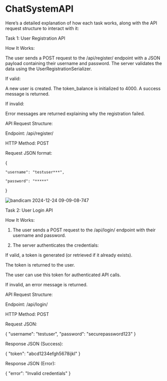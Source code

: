 # ChatSystemAPI

Here’s a detailed explanation of how each task works, along with the API request structure to interact with it:

Task 1: User Registration API

How It Works:

The user sends a POST request to the /api/register/ endpoint with a JSON payload containing their username and password.
The server validates the data using the UserRegistrationSerializer.

If valid:

A new user is created.
The token_balance is initialized to 4000.
A success message is returned.

If invalid:

Error messages are returned explaining why the registration failed.

API Request Structure:

Endpoint: /api/register/

HTTP Method:
POST

Request JSON format:

{

    "username": "testuser***",

    "password": "*****"
}


![bandicam 2024-12-24 09-09-08-747](https://github.com/user-attachments/assets/3a732b34-d80a-41e6-8bc6-79fb2144150b)


Task 2: User Login API

How It Works:

1. The user sends a POST request to the /api/login/ endpoint with their username and password.


2. The server authenticates the credentials:

If valid, a token is generated (or retrieved if it already exists).

The token is returned to the user.

The user can use this token for authenticated API calls.

If invalid, an error message is returned.




API Request Structure:

Endpoint:
/api/login/

HTTP Method:
POST

Request JSON:

{
    "username": "testuser",
    "password": "securepassword123"
}

Response JSON (Success):

{
    "token": "abcd1234efgh5678ijkl"
}

Response JSON (Error):

{
    "error": "Invalid credentials"
}


